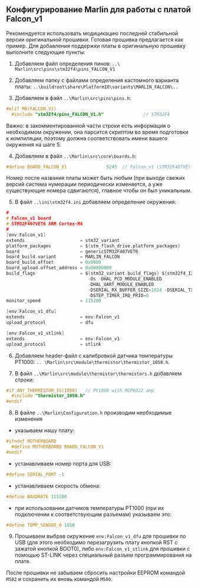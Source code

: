 ## Конфигурирование Marlin для работы с платой Falcon_v1

Рекомендуется использовать модицикацию последней стабильной версии оригинальной прошивки.
Готовая прошивка предлагается как пример. Для добавления поддержки платы
в оригинальную прошивку выполните следующие пункты:

1.	Добавляем файл определения пинов: `..\ Marlin\src\pins\stm32f4\pins_FALCON_V1`

2.  Добавляем папку с файлами определения кастомного варианта платы: `..\buildroot\share\PlatformIO\variants\MARLIN_FALCON\..`

3.	Добавляем в файл `..\Marlin\src\pins\pins.h`:

```C
#elif MB(FALCON_V1)
  #include "stm32f4/pins_FALCON_V1.h"               // STM32F4                              env:Falcon_v1 env:Falcon_v1_dfu env:Falcon_v1_stlink
```

Важно: в закомментированной части строки есть информация о необходимом окружении, она парсится скриптом во время подготовки 
к компиляции, поэтому должна соответствовать имени вашего окружения на шаге 5.

4.	Добавляем в файл `..\Marlin\src\core\boards.h`:

```C
#define BOARD_FALCON_V1               5245  // Falcon_v1 (STM32F407VE)
```

Номер после названия платы может быть любым (при выходе свежих версий система нумерации периодически изменяется, а уже 
существующие номера сдвигаются), главное чтобы он был уникальным.

5.	В файл `..\ini\stm32f4.ini` добавляем определение окружения:

```C
#
# Falcon_v1 board
# STM32F407VET6 ARM Cortex-M4
#
[env:Falcon_v1]
extends                     = stm32_variant
platform_packages           = ${stm_flash_drive.platform_packages}
board                       = genericSTM32F407VET6
board_build.variant         = MARLIN_FALCON
board_build.offset          = 0x0000
board_upload.offset_address = 0x08000000
build_flags                 = ${stm32_variant.build_flags} ${stm32f4_I2C1.build_flags}
                               -Os -DHAL_PCD_MODULE_ENABLED
                               -DHAL_UART_MODULE_ENABLED
                               -DSERIAL_RX_BUFFER_SIZE=1024 -DSERIAL_TX_BUFFER_SIZE=1024
                               -DSTEP_TIMER_IRQ_PRIO=0
monitor_speed               = 115200

[env:Falcon_v1_dfu]
extends                     = env:Falcon_v1
upload_protocol             = dfu

[env:Falcon_v1_stlink]
extends                     = env:Falcon_v1
upload_protocol             = stlink
```

6.  Добавляем header-файл с калибровкой датчика температуры PT1000: `.. \Marlin\src\module\thermistor\thermistor_1050.h`.

7. 	В файл `..\Marlin\src\module\thermistor\thermistors.h` добавляем строки:

```C
#if ANY_THERMISTOR_IS(1050)   // Pt1000 with MCP6022 amp
  #include "thermistor_1050.h"
#endif
```

8.	В файлe `..\Marlin\Configuration.h` производим необходимые изменения 

- указываем нашу плату:
```C
#ifndef MOTHERBOARD
  #define MOTHERBOARD BOARD_FALCON_V1
#endif
```
- устанавливаем номер порта для USB:
```C
#define SERIAL_PORT -1
```
- устанавливаем скорость обмена:
```C
#define BAUDRATE 115200
```
- при использовании датчиков температуры PT1000 (при их подключении к соответствующим разъемам)
указываем это:
```C
#define TEMP_SENSOR_0 1050
```

9.	Прошиваем выбрав окружение `env:Falcon_v1_dfu` для прошивки по USB (для этого необходимо перезагрузить плату 
кнопкой RST с зажатой кнопкой BOOT0), либо `env:Falcon_v1_stlink` для прошивки с помощью ST-LINK через специальный
разъем программирования на плате.

После прошивки не забываем сбросить настройки EEPROM командой `M502` и сохранить их вновь командой `M500`.
